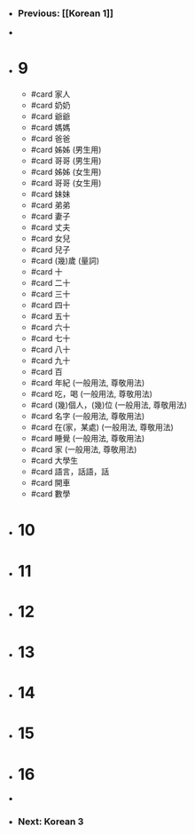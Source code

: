 - ### Previous: [[Korean 1]]
-
- # 9
	- #card 家人
	- #card 奶奶
	- #card 爺爺
	- #card 媽媽
	- #card 爸爸
	- #card 姊姊 (男生用)
	- #card 哥哥 (男生用)
	- #card 姊姊 (女生用)
	- #card 哥哥 (女生用)
	- #card 妹妹
	- #card 弟弟
	- #card 妻子
	- #card 丈夫
	- #card 女兒
	- #card 兒子
	- #card (幾)歲 (量詞)
	- #card 十
	- #card 二十
	- #card 三十
	- #card 四十
	- #card 五十
	- #card 六十
	- #card 七十
	- #card 八十
	- #card 九十
	- #card 百
	- #card 年紀 (一般用法, 尊敬用法)
	- #card 吃，喝 (一般用法, 尊敬用法)
	- #card (幾)個人，(幾)位 (一般用法, 尊敬用法)
	- #card 名字 (一般用法, 尊敬用法)
	- #card 在(家，某處) (一般用法, 尊敬用法)
	- #card 睡覺 (一般用法, 尊敬用法)
	- #card 家 (一般用法, 尊敬用法)
	- #card 大學生
	- #card 語言，話語，話
	- #card 開車
	- #card 數學
- # 10
- # 11
- # 12
- # 13
- # 14
- # 15
- # 16
-
- ### Next: Korean 3